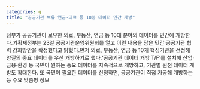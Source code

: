 ```yaml
---
categories: g
title: "공공기관 보유 연금·의료 등 10종 데이터 민간 개방"
---
```

정부가 공공기관이 보유한 의료, 부동산, 연금 등 10대 분야의 데이터를 민간에 개방한다.기획재정부는 23일 공공기관운영위원회를 열고 이런 내용을 담은 민간·공공기관 협력 강화방안을 확정했다고 밝혔다.먼저 의료, 부동산, 연금 등 10개 핵심기관을 선정해 양질의 중요 데이터를 우선 개방하기로 했다.‘공공기관 데이터 개방 T/F’를 설치해 산업·금융·환경 등 국민이 원하는 중요 데이터를 지속적으로 개방하고, 기관별 원천 데이터 개방도 확대한다. 또 국민이 필요한 데이터를 신청하면, 공공기관이 직접 가공해 개방하는 등 수요 맞춤형 정보